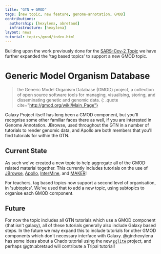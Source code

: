 ```yaml
---
title: "GTN ❤️ GMOD"
tags: [new topic, new feature, genome-annotation, GMOD]
contributions:
  authorship: [hexylena, abretaud]
  infrastructure: [hexylena]
layout: news
tutorial: topics/gmod/index.html
---
```


Building upon the work previously done for the [SARS-Cov-2 Topic](/training-material/news/2023/01/23/new-covid19-topic.html) we have further expanded the 'tag based topics' to support a new GMOD topic.

# Generic Model Organism Database

> the Generic Model Organism Database (GMOD) project, a collection of open source software tools for managing, visualising, storing, and disseminating genetic and genomic data.
{: .quote cite="http://gmod.org/wiki/Main_Page"}

Galaxy Project itself has long been a GMOD component, but you'll recognise some other familiar faces there as well, if you are interested in Genome Annotation. JBrowse, used throughout the GTN in a number of tutorials to render genomic data, and Apollo are both members that you'll find tutorials for within the GTN.

## Current State

As such we've created a new topic to help aggregate all of the GMOD related material together. This currently includes tutorials on the use of [JBrowse](/training-material/topics/gmod/#st-jbrowse1), [Apollo](/training-material/topics/gmod/#st-apollo2), [InterMine](/training-material/topics/gmod/#st-intermine), and [MAKER](/training-material/topics/gmod/#st-maker)!

For teachers, tag based topics now support a second level of organisation, in 'subtopics'. We've used that to add a new topic, using subtopics to organise each GMOD component.

## Future

For now the topic includes all GTN tutorials which use a GMOD component (that isn't galaxy), all of these tutorials generally also include Galaxy based steps. In the future we may expand this to include tutorials for other GMOD components which don't necessary interface with Galaxy. @gtn:hexylena has some ideas about a Chado tutorial using the new [`pglite`](https://github.com/electric-sql/pglite) project, and perhaps @gtn:abretaud will contribute a Tripal tutorial!
